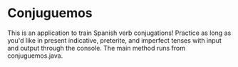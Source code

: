 # Conjuguemos

This is an application to train Spanish verb conjugations! Practice as long as you'd like in present indicative, preterite, and imperfect tenses with input and output through the console.
The main method runs from conjuguemos.java.